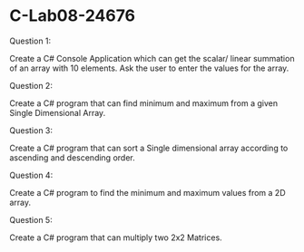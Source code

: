 # C-Lab08-24676

Question 1: 

Create a C# Console Application which can get the scalar/ linear summation of an array with 10 elements. Ask the user to enter the values for the array.

Question 2:

Create a C# program that can find minimum and maximum from a given Single Dimensional Array.

Question 3:

Create a C# program that can sort a Single dimensional array according to ascending and descending order.

Question 4:

Create a C# program to find the minimum and maximum values from a 2D array.

Question 5:

Create a C# program that can multiply two 2x2 Matrices.
